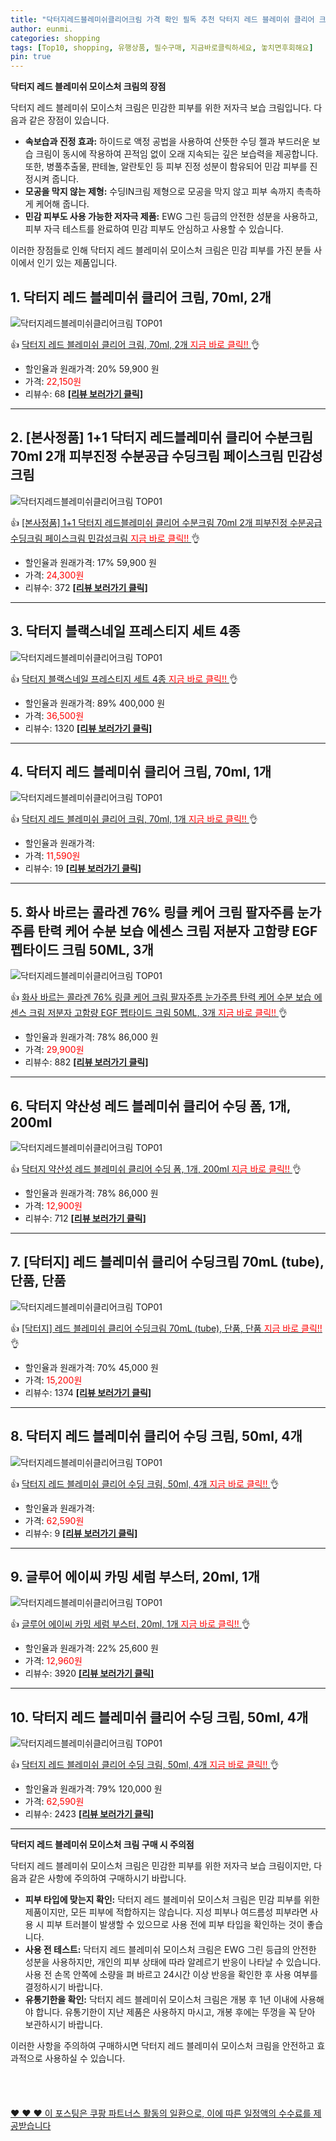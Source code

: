 ```yaml
---
title: "닥터지레드블레미쉬클리어크림 가격 확인 필독 추천 닥터지 레드 블레미쉬 클리어 크림, 70ml, 2개 비교 장점 구매가이드"
author: eunmi.
categories: shopping
tags: [Top10, shopping, 유행상품, 필수구매, 지금바로클릭하세요, 놓치면후회해요]
pin: true
---
```

**닥터지 레드 블레미쉬 모이스처 크림의 장점**

닥터지 레드 블레미쉬 모이스처 크림은 민감한 피부를 위한 저자극 보습 크림입니다. 다음과 같은 장점이 있습니다.

* **속보습과 진정 효과:** 하이드로 액정 공법을 사용하여 산뜻한 수딩 젤과 부드러운 보습 크림이 동시에 작용하여 끈적임 없이 오래 지속되는 깊은 보습력을 제공합니다. 또한, 병풀추출물, 판테놀, 알란토인 등 피부 진정 성분이 함유되어 민감 피부를 진정시켜 줍니다.
* **모공을 막지 않는 제형:** 수딩IN크림 제형으로 모공을 막지 않고 피부 속까지 촉촉하게 케어해 줍니다.
* **민감 피부도 사용 가능한 저자극 제품:** EWG 그린 등급의 안전한 성분을 사용하고, 피부 자극 테스트를 완료하여 민감 피부도 안심하고 사용할 수 있습니다.

이러한 장점들로 인해 닥터지 레드 블레미쉬 모이스처 크림은 민감 피부를 가진 분들 사이에서 인기 있는 제품입니다.

   

## 1. 닥터지 레드 블레미쉬 클리어 크림, 70ml, 2개

![닥터지레드블레미쉬클리어크림 TOP01](https://thumbnail10.coupangcdn.com/thumbnails/remote/230x230ex/image/vendor_inventory/8b90/5d6649a16bd2439b3bcb9d682c85173b83aa8b47e5b32c420a1e3a2a340f.png)


👍 [닥터지 레드 블레미쉬 클리어 크림, 70ml, 2개 <font color=red> 지금 바로 클릭!! </font> ](https://link.coupang.com/re/AFFSDP?lptag=AF3617701&subid=GithubCoopas&pageKey=5399156946&traceid=V0-153&itemId=9419886722&vendorItemId=83691234439) 👌 


- 할인율과 원래가격: 20%  59,900   원
- 가격: <span style='color:red'>22,150원</span>
- 리뷰수: 68  [**[리뷰 보러가기 클릭]**](https://link.coupang.com/re/AFFSDP?lptag=AF3617701&subid=GithubCoopas&pageKey=5399156946&traceid=V0-153&itemId=9419886722&vendorItemId=83691234439)

---


   

## 2. [본사정품] 1+1 닥터지 레드블레미쉬 클리어 수분크림 70ml 2개 피부진정 수분공급 수딩크림 페이스크림 민감성크림

![닥터지레드블레미쉬클리어크림 TOP01](https://thumbnail10.coupangcdn.com/thumbnails/remote/230x230ex/image/vendor_inventory/9cca/31fd9825261058951479ba7c3853e16183383ef0b1028513ba46fa5de7f2.jpg)


👍 [[본사정품] 1+1 닥터지 레드블레미쉬 클리어 수분크림 70ml 2개 피부진정 수분공급 수딩크림 페이스크림 민감성크림 <font color=red> 지금 바로 클릭!! </font> ](https://link.coupang.com/re/AFFSDP?lptag=AF3617701&subid=GithubCoopas&pageKey=7417134165&traceid=V0-153&itemId=19232361575&vendorItemId=87703841480) 👌 


- 할인율과 원래가격: 17%  59,900   원
- 가격: <span style='color:red'>24,300원</span>
- 리뷰수: 372  [**[리뷰 보러가기 클릭]**](https://link.coupang.com/re/AFFSDP?lptag=AF3617701&subid=GithubCoopas&pageKey=7417134165&traceid=V0-153&itemId=19232361575&vendorItemId=87703841480)

---


   

## 3. 닥터지 블랙스네일 프레스티지 세트 4종

![닥터지레드블레미쉬클리어크림 TOP01](https://thumbnail10.coupangcdn.com/thumbnails/remote/230x230ex/image/vendor_inventory/8df2/cdfeec30ee899db271a182c593f7898fcd9a6de93e7726a53290b18efaf3.jpeg)


👍 [닥터지 블랙스네일 프레스티지 세트 4종 <font color=red> 지금 바로 클릭!! </font> ](https://link.coupang.com/re/AFFSDP?lptag=AF3617701&subid=GithubCoopas&pageKey=7677488087&traceid=V0-153&itemId=20497523988&vendorItemId=87575892640) 👌 


- 할인율과 원래가격: 89%  400,000   원
- 가격: <span style='color:red'>36,500원</span>
- 리뷰수: 1320  [**[리뷰 보러가기 클릭]**](https://link.coupang.com/re/AFFSDP?lptag=AF3617701&subid=GithubCoopas&pageKey=7677488087&traceid=V0-153&itemId=20497523988&vendorItemId=87575892640)

---


   

## 4. 닥터지 레드 블레미쉬 클리어 크림, 70ml, 1개

![닥터지레드블레미쉬클리어크림 TOP01](https://thumbnail6.coupangcdn.com/thumbnails/remote/230x230ex/image/vendor_inventory/0e60/da3b70e5c64746af6384ad79347a20b7feae2a7e8f463f064479ea5add6b.jpg)


👍 [닥터지 레드 블레미쉬 클리어 크림, 70ml, 1개 <font color=red> 지금 바로 클릭!! </font> ](https://link.coupang.com/re/AFFSDP?lptag=AF3617701&subid=GithubCoopas&pageKey=5399156946&traceid=V0-153&itemId=2238018620&vendorItemId=86584393271) 👌 


- 할인율과 원래가격: 
- 가격: <span style='color:red'>11,590원</span>
- 리뷰수: 19  [**[리뷰 보러가기 클릭]**](https://link.coupang.com/re/AFFSDP?lptag=AF3617701&subid=GithubCoopas&pageKey=5399156946&traceid=V0-153&itemId=2238018620&vendorItemId=86584393271)

---


   

## 5. 화사 바르는 콜라겐 76% 링클 케어 크림 팔자주름 눈가주름 탄력 케어 수분 보습 에센스 크림 저분자 고함량 EGF 펩타이드 크림 50ML, 3개

![닥터지레드블레미쉬클리어크림 TOP01](https://thumbnail10.coupangcdn.com/thumbnails/remote/230x230ex/image/vendor_inventory/899b/a71e9745c1ff90a00daa5d4983278e5e38aa639ca554ef973b915d2d29e4.jpg)


👍 [화사 바르는 콜라겐 76% 링클 케어 크림 팔자주름 눈가주름 탄력 케어 수분 보습 에센스 크림 저분자 고함량 EGF 펩타이드 크림 50ML, 3개 <font color=red> 지금 바로 클릭!! </font> ](https://link.coupang.com/re/AFFSDP?lptag=AF3617701&subid=GithubCoopas&pageKey=7368560771&traceid=V0-153&itemId=19002003128&vendorItemId=84377411924) 👌 


- 할인율과 원래가격: 78%  86,000   원
- 가격: <span style='color:red'>29,900원</span>
- 리뷰수: 882  [**[리뷰 보러가기 클릭]**](https://link.coupang.com/re/AFFSDP?lptag=AF3617701&subid=GithubCoopas&pageKey=7368560771&traceid=V0-153&itemId=19002003128&vendorItemId=84377411924)

---


   

## 6. 닥터지 약산성 레드 블레미쉬 클리어 수딩 폼, 1개, 200ml

![닥터지레드블레미쉬클리어크림 TOP01](https://thumbnail10.coupangcdn.com/thumbnails/remote/230x230ex/image/retail/images/8239468648506508-db4af63f-7b4b-4886-a43a-7bc83f08bb9f.jpg)


👍 [닥터지 약산성 레드 블레미쉬 클리어 수딩 폼, 1개, 200ml <font color=red> 지금 바로 클릭!! </font> ](https://link.coupang.com/re/AFFSDP?lptag=AF3617701&subid=GithubCoopas&pageKey=7261408597&traceid=V0-153&itemId=6357409121&vendorItemId=73652687846) 👌 


- 할인율과 원래가격: 78%  86,000   원
- 가격: <span style='color:red'>12,900원</span>
- 리뷰수: 712  [**[리뷰 보러가기 클릭]**](https://link.coupang.com/re/AFFSDP?lptag=AF3617701&subid=GithubCoopas&pageKey=7261408597&traceid=V0-153&itemId=6357409121&vendorItemId=73652687846)

---


   

## 7. [닥터지] 레드 블레미쉬 클리어 수딩크림 70mL (tube), 단품, 단품

![닥터지레드블레미쉬클리어크림 TOP01](https://thumbnail6.coupangcdn.com/thumbnails/remote/230x230ex/image/vendor_inventory/6624/8f80b0fceaf3d782cb863061b918def5a30266a6baaf998266f98f060bbf.jpg)


👍 [[닥터지] 레드 블레미쉬 클리어 수딩크림 70mL (tube), 단품, 단품 <font color=red> 지금 바로 클릭!! </font> ](https://link.coupang.com/re/AFFSDP?lptag=AF3617701&subid=GithubCoopas&pageKey=7690391737&traceid=V0-153&itemId=20564011640&vendorItemId=78409570148) 👌 


- 할인율과 원래가격: 70%  45,000   원
- 가격: <span style='color:red'>15,200원</span>
- 리뷰수: 1374  [**[리뷰 보러가기 클릭]**](https://link.coupang.com/re/AFFSDP?lptag=AF3617701&subid=GithubCoopas&pageKey=7690391737&traceid=V0-153&itemId=20564011640&vendorItemId=78409570148)

---


   

## 8. 닥터지 레드 블레미쉬 클리어 수딩 크림, 50ml, 4개

![닥터지레드블레미쉬클리어크림 TOP01](https://thumbnail7.coupangcdn.com/thumbnails/remote/230x230ex/image/vendor_inventory/5dc4/f32d9b21105416c1ee5d172df10304624ae7e32dbebe818399ad8e5f86ca.png)


👍 [닥터지 레드 블레미쉬 클리어 수딩 크림, 50ml, 4개 <font color=red> 지금 바로 클릭!! </font> ](https://link.coupang.com/re/AFFSDP?lptag=AF3617701&subid=GithubCoopas&pageKey=7227872024&traceid=V0-153&itemId=20716970860&vendorItemId=87787878221) 👌 


- 할인율과 원래가격: 
- 가격: <span style='color:red'>62,590원</span>
- 리뷰수: 9  [**[리뷰 보러가기 클릭]**](https://link.coupang.com/re/AFFSDP?lptag=AF3617701&subid=GithubCoopas&pageKey=7227872024&traceid=V0-153&itemId=20716970860&vendorItemId=87787878221)

---


   

## 9. 글루어 에이씨 카밍 세럼 부스터, 20ml, 1개

![닥터지레드블레미쉬클리어크림 TOP01](https://thumbnail7.coupangcdn.com/thumbnails/remote/230x230ex/image/retail/images/4519128037610054-57ea4c18-fcc0-407f-bc76-17e93db90c4c.jpg)


👍 [글루어 에이씨 카밍 세럼 부스터, 20ml, 1개 <font color=red> 지금 바로 클릭!! </font> ](https://link.coupang.com/re/AFFSDP?lptag=AF3617701&subid=GithubCoopas&pageKey=1277307938&traceid=V0-153&itemId=2284203958&vendorItemId=70281301619) 👌 


- 할인율과 원래가격: 22%  25,600   원
- 가격: <span style='color:red'>12,960원</span>
- 리뷰수: 3920  [**[리뷰 보러가기 클릭]**](https://link.coupang.com/re/AFFSDP?lptag=AF3617701&subid=GithubCoopas&pageKey=1277307938&traceid=V0-153&itemId=2284203958&vendorItemId=70281301619)

---


   

## 10. 닥터지 레드 블레미쉬 클리어 수딩 크림, 50ml, 4개

![닥터지레드블레미쉬클리어크림 TOP01](https://thumbnail7.coupangcdn.com/thumbnails/remote/230x230ex/image/vendor_inventory/5dc4/f32d9b21105416c1ee5d172df10304624ae7e32dbebe818399ad8e5f86ca.png)


👍 [닥터지 레드 블레미쉬 클리어 수딩 크림, 50ml, 4개 <font color=red> 지금 바로 클릭!! </font> ](https://link.coupang.com/re/AFFSDP?lptag=AF3617701&subid=GithubCoopas&pageKey=5399156946&traceid=V0-153&itemId=19503887854&vendorItemId=87787794951) 👌 


- 할인율과 원래가격: 79%  120,000   원
- 가격: <span style='color:red'>62,590원</span>
- 리뷰수: 2423  [**[리뷰 보러가기 클릭]**](https://link.coupang.com/re/AFFSDP?lptag=AF3617701&subid=GithubCoopas&pageKey=5399156946&traceid=V0-153&itemId=19503887854&vendorItemId=87787794951)

---
**닥터지 레드 블레미쉬 모이스처 크림 구매 시 주의점**

닥터지 레드 블레미쉬 모이스처 크림은 민감한 피부를 위한 저자극 보습 크림이지만, 다음과 같은 사항에 주의하여 구매하시기 바랍니다.

* **피부 타입에 맞는지 확인:** 닥터지 레드 블레미쉬 모이스처 크림은 민감 피부를 위한 제품이지만, 모든 피부에 적합하지는 않습니다. 지성 피부나 여드름성 피부라면 사용 시 피부 트러블이 발생할 수 있으므로 사용 전에 피부 타입을 확인하는 것이 좋습니다.
* **사용 전 테스트:** 닥터지 레드 블레미쉬 모이스처 크림은 EWG 그린 등급의 안전한 성분을 사용하지만, 개인의 피부 상태에 따라 알레르기 반응이 나타날 수 있습니다. 사용 전 손목 안쪽에 소량을 펴 바르고 24시간 이상 반응을 확인한 후 사용 여부를 결정하시기 바랍니다.
* **유통기한을 확인:** 닥터지 레드 블레미쉬 모이스처 크림은 개봉 후 1년 이내에 사용해야 합니다. 유통기한이 지난 제품은 사용하지 마시고, 개봉 후에는 뚜껑을 꼭 닫아 보관하시기 바랍니다.

이러한 사항을 주의하여 구매하시면 닥터지 레드 블레미쉬 모이스처 크림을 안전하고 효과적으로 사용하실 수 있습니다.<br><br><br><br><br> [ ❤ ❤ ❤ 이 포스팅은 쿠팡 파트너스 활동의 일환으로, 이에 따른 일정액의 수수료를 제공받습니다](https://link.coupang.com/a/bcEFyh)